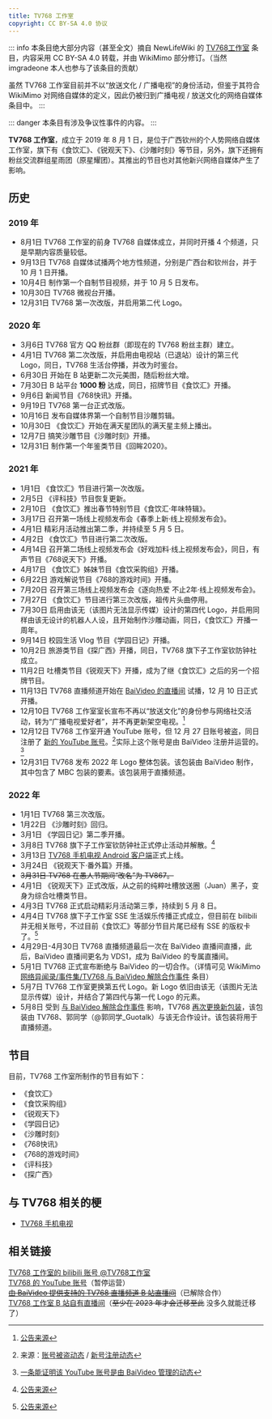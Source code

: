 ```yaml
---
title: TV768 工作室
copyright: CC BY-SA 4.0 协议
---
```


::: info
本条目绝大部分内容（甚至全文）摘自 NewLifeWiki 的 [TV768工作室](https://newlifewiki.miraheze.org/wiki/TV768工作室) 条目，内容采用 CC BY-SA 4.0 转载，并由 WikiMimo 部分修订。（当然 imgradeone 本人也参与了该条目的贡献）

虽然 TV768 工作室目前并不以“放送文化 / 广播电视”的身份活动，但鉴于其符合 WikiMimo 对网络自媒体的定义，因此仍被归到广播电视 / 放送文化的网络自媒体条目中。
:::

::: danger
本条目有涉及争议性事件的内容。
:::

**TV768 工作室**，成立于 2019 年 8 月 1 日，是位于广西钦州的个人势网络自媒体工作室，旗下有《食饮汇》、《锐观天下》、《沙雕时刻》等节目，另外，旗下还拥有粉丝交流群组星雨团（原星耀团）。其推出的节目也对其他新兴网络自媒体产生了影响。

## 历史

### 2019 年
- 8月1日 TV768 工作室的前身 TV768 自媒体成立，并同时开播 4 个频道，只是早期内容质量较低。
- 9月13日 TV768 自媒体试播两个地方性频道，分别是广西台和钦州台，并于 10 月 1 日开播。
- 10月4日 制作第一个自制节目视频，并于 10 月 5 日发布。
- 10月30日 TV768 微视台开播。
- 12月31日 TV768 第一次改版，并启用第二代 Logo。

### 2020 年
- 3月6日 TV768 官方 QQ 粉丝群（即现在的 TV768 粉丝主群）建立。
- 4月1日 TV768 第二次改版，并启用由电视站（已退站）设计的第三代 Logo，同日，TV768 生活台停播，并改为时鉴台。
- 6月30日 开始在 B 站更新二次元美图，随后粉丝大增。
- 7月30日 B 站平台 **1000 粉** 达成，同日，招牌节目《食饮汇》开播。
- 9月6日 新闻节目《768快讯》开播。
- 9月19日 TV768 第一台正式改版。
- 10月16日 发布自媒体界第一个自制节目沙雕剪辑。
- 10月30日 《食饮汇》开始在满天星团队的满天星主频上播出。
- 12月7日 搞笑沙雕节目《沙雕时刻》开播。
- 12月31日 制作第一个年鉴类节目《回眸2020》。

### 2021 年
- 1月1日 《食饮汇》节目进行第一次改版。
- 2月5日 《评科技》节目恢复更新。
- 2月10日 《食饮汇》推出春节特别节目《食饮汇·年味特辑》。
- 3月17日 召开第一场线上视频发布会《春季上新·线上视频发布会》。
- 4月1日 精彩月活动推出第二季，并持续至 5 月 5 日。
- 4月2日 《食饮汇》节目进行第二次改版。
- 4月14日 召开第二场线上视频发布会《好戏加料·线上视频发布会》，同日，有声节目《768说天下》开播。
- 4月17日 《食饮汇》姊妹节目《食饮采购组》开播。
- 6月22日 游戏解说节目《768的游戏时间》开播。
- 7月20日 召开第三场线上视频发布会《逐向热爱 不止2年·线上视频发布会》。
- 7月27日 《食饮汇》节目进行第三次改版，祖传片头曲停用。
- 7月30日 启用由该无（该图片无法显示传媒）设计的第四代 Logo，并启用同样由该无设计的机器人人设，且开始制作沙雕动画，同日，《食饮汇》开播一周年。
- 9月14日 校园生活 Vlog 节目《学园日记》开播。
- 10月2日 旅游类节目《探广西》开播，同日，TV768 旗下子工作室钦防钟社成立。
- 11月2日 吐槽类节目《锐观天下》开播，成为了继《食饮汇》之后的另一个招牌节目。
- 11月13日 TV768 直播频道开始在 [BaiVideo 的直播间](https://live.bilibili.com/10502566) 试播，12 月 10 日正式开播。
- 12月10日 TV768 工作室室长宣布不再以“放送文化”的身份参与网络社交活动，转为“广播电视爱好者”，并不再更新架空电视。[^1]
- 12月12日 TV768 工作室开通 YouTube 账号，但 12 月 27 日账号被盗，同日注册了 [新的 YouTube 账号](https://www.youtube.com/channel/UC-nkq0LgasH4KlisdKsOO6g)。[^2]实际上这个账号是由 BaiVideo 注册并运营的。[^a]
- 12月31日 TV768 发布 2022 年 Logo 整体包装。该包装由 BaiVideo 制作，其中包含了 MBC 包装的要素。该包装用于直播频道。

### 2022 年
- 1月1日 TV768 第三次改版。
- 1月22日 《沙雕时刻》回归。
- 3月1日 《学园日记》第二季开播。
- 3月8日 TV768 旗下子工作室钦防钟社正式停止活动并解散。[^3]
- 3月13日 [TV768 手机电视 Android 客户端](http://tv768.huoyinetwork.cn)正式上线。
- 3月24日 《锐观天下·番外篇》开播。
- ~~3月31日 TV768 在愚人节期间“改名”为 TV867。~~
- 4月1日 《锐观天下》正式改版，从之前的纯粹吐槽放送圈（Juan）黑子，变身为综合吐槽类节目。
- 4月3日 TV768 正式启动精彩月活动第三季，持续到 5 月 8 日。
- 4月4日 TV768 旗下子工作室 SSE 生活娱乐传播正式成立，但目前在 bilibili 并无相关账号，不过目前《食饮汇》等部分节目片尾已经有 SSE 的版权卡了。[^4]
- 4月29日-4月30日 TV768 直播频道最后一次在 BaiVideo 直播间直播，此后，BaiVideo 直播间更名为 VDS1，成为 BaiVideo 的专属直播间。
- 5月1日 TV768 正式宣布断绝与 BaiVideo 的一切合作。（详情可见 WikiMimo [网络异闻录/事件集/TV768 与 BaiVideo 解除合作事件](/web-fair/event/tv768-baiv.md) 条目）
- 5月7日 TV768 工作室更换第五代 Logo。新 Logo 依旧由该无（该图片无法显示传媒）设计，并结合了第四代与第一代 Logo 的元素。
- 5月8日 受到 [与 BaiVideo 解除合作事件](/web-fair/event/tv768-baiv.md) 影响，TV768 [再次更换新包装](https://www.bilibili.com/video/BV1oL4y1c77e)，该包装由 TV768、郭同学（@郭同学_Guotalk）与该无合作设计。该包装将用于直播频道。

## 节目

目前，TV768 工作室所制作的节目有如下：

- 《食饮汇》
- 《食饮采购组》
- 《锐观天下》
- 《学园日记》
- 《沙雕时刻》
- 《768快讯》
- 《768的游戏时间》
- 《评科技》
- 《探广西》

## 与 TV768 相关的梗

- [TV768 手机电视](../meme/tv768-mobile-tv.md)

## 相关链接

[TV768 工作室的 bilibili 账号 @TV768工作室](https://space.bilibili.com/79567067)  
[TV768 的 YouTube 账号](https://www.youtube.com/channel/UC-nkq0LgasH4KlisdKsOO6g)（暂停运营）  
[~~由 BaiVideo 提供支持的 TV768 直播频道 B 站直播间~~](https://live.bilibili.com/10502566)（已解除合作）  
[TV768 工作室 B 站自有直播间](https://live.bilibili.com/6674145)（~~至少在 2023 年才会迁移至此~~ 没多久就能迁移了）

[^1]: [公告来源](https://t.bilibili.com/602475081460894828)
[^2]: 来源：[账号被盗动态](https://t.bilibili.com/608853936816587116) / [新号注册动态](https://t.bilibili.com/608896882199148107)
[^3]: [公告来源](https://t.bilibili.com/635044561564991488)
[^4]: [公告来源](https://t.bilibili.com/644946570007019561)
[^a]: [一条能证明该 YouTube 账号是由 BaiVideo 管理的动态](https://t.bilibili.com/603375405387947263)